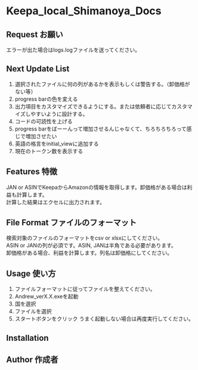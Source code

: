 # Keepa_local_Shimanoya_Docs

## Request お願い

エラーが出た場合はlogs.logファイルを送ってください。

## Next Update List

1. 選択されたファイルに何の列があるかを表示もしくは警告する。（卸価格がない等）
1. progress barの色を変える
1. 出力項目をカスタマイズできるようにする。または依頼者に応じてカスタマイズしやすいように設計する。
1. コードの可読性を上げる
1. progress barをばーーんって増加させるんじゃなくて、ちろちろちろって感じで増加させたい
1. 英語の格言をinitial_viewに追加する
1. 現在のトークン数を表示する


## Features 特徴
 
JAN or ASINでKeepaからAmazonの情報を取得します。卸価格がある場合は利益も計算します。  
計算した結果はエクセルに出力されます。

## File Format ファイルのフォーマット

検索対象のファイルのフォーマットをcsv or xlsxにしてください。  
ASIN or JANの列が必須です。ASIN, JANは半角である必要があります。  
卸価格がある場合、利益を計算します。列名は卸価格にしてください。

## Usage 使い方

1. ファイルフォーマットに従ってファイルを整えてください。
1. Andrew_verX.X.exeを起動
1. 国を選択 
1. ファイルを選択
1. スタートボタンをクリック
うまく起動しない場合は再度実行してください。
 


## Installation
 
## Author 作成者 
